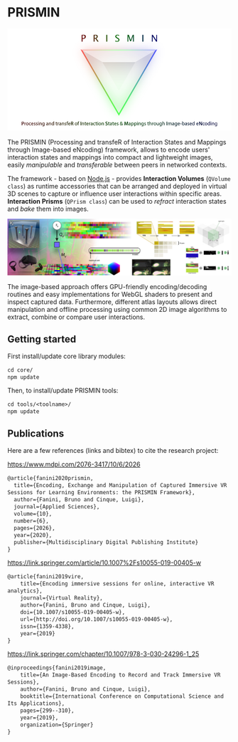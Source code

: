 # PRISMIN

![Test Image 1](./res/prismin-header.png)

The PRISMIN (Processing and transfeR of Interaction States and Mappings through Image-based eNcoding) framework, allows to encode users' interaction states and mappings into compact and lightweight images, easily *manipulable* and *transferable* between peers in networked contexts.

The framework - based on [Node.js](https://nodejs.org/) - provides **Interaction Volumes** (`QVolume class`) as runtime accessories that can be arranged and deployed in virtual 3D scenes to capture or influence user interactions within specific areas. **Interaction Prisms** (`QPrism class`) can be used to *refract* interaction states and *bake* them into images.

![Test Image 1](./res/prismin-banner-h.jpg)

The image-based approach offers GPU-friendly encoding/decoding routines and easy implementations for WebGL shaders to present and inspect captured data. Furthermore, different atlas layouts allows direct manipulation and offline processing using common 2D image algorithms to extract, combine or compare user interactions.

## Getting started
First install/update core library modules:
```
cd core/
npm update
```

Then, to install/update PRISMIN tools:
```
cd tools/<toolname>/
npm update
```

## Publications
Here are a few references (links and bibtex) to cite the research project:

https://www.mdpi.com/2076-3417/10/6/2026
```
@article{fanini2020prismin,
  title={Encoding, Exchange and Manipulation of Captured Immersive VR Sessions for Learning Environments: the PRISMIN Framework},
  author={Fanini, Bruno and Cinque, Luigi},
  journal={Applied Sciences},
  volume={10},
  number={6},
  pages={2026},
  year={2020},
  publisher={Multidisciplinary Digital Publishing Institute}
}
```

https://link.springer.com/article/10.1007%2Fs10055-019-00405-w
```
@article{fanini2019vire,
    title={Encoding immersive sessions for online, interactive VR analytics},
    journal={Virtual Reality},
    author={Fanini, Bruno and Cinque, Luigi},
    doi={10.1007/s10055-019-00405-w},
    url={http://doi.org/10.1007/s10055-019-00405-w},
    issn={1359-4338},
    year={2019}
}
```

https://link.springer.com/chapter/10.1007/978-3-030-24296-1_25
```
@inproceedings{fanini2019image,
    title={An Image-Based Encoding to Record and Track Immersive VR Sessions},
    author={Fanini, Bruno and Cinque, Luigi},
    booktitle={International Conference on Computational Science and Its Applications},
    pages={299--310},
    year={2019},
    organization={Springer}
}
```
